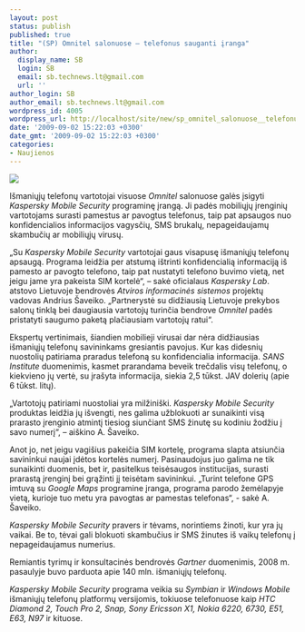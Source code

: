 ```yaml
---
layout: post
status: publish
published: true
title: "(SP) Omnitel salonuose – telefonus sauganti įranga"
author:
  display_name: SB
  login: SB
  email: sb.technews.lt@gmail.com
  url: ''
author_login: SB
author_email: sb.technews.lt@gmail.com
wordpress_id: 4005
wordpress_url: http://localhost/site/new/sp_omnitel_salonuose__telefonus_sauganti_iranga_/
date: '2009-09-02 15:22:03 +0300'
date_gmt: '2009-09-02 15:22:03 +0300'
categories:
- Naujienos
---
```


<div class="imgright"><img src="http://t1.gstatic.com/images?q=tbn:WkE5q8O3hv0noM:http://www.eradicatespyware.net/blog/wp-content//5619_kaspersky_mobilesecurity-09.jpg"  /></div>
<p>Išmaniųjų telefonų vartotojai visuose <i>Omnitel</i>  salonuose galės įsigyti <i>Kaspersky Mobile Security</i> programinę įrangą. Ji padės mobiliųjų įrenginių vartotojams surasti pamestus ar pavogtus telefonus, taip pat apsaugos nuo konfidencialios informacijos vagysčių, SMS brukalų, nepageidaujamų skambučių ar mobiliųjų virusų. </p>
<p>„Su <i>Kaspersky Mobile Security</i> vartotojai gaus visapusę išmaniųjų telefonų apsaugą. Programa leidžia per atstumą ištrinti konfidencialią informaciją iš pamesto ar pavogto telefono, taip pat nustatyti telefono buvimo vietą, net jeigu jame yra pakeista SIM kortelė“, – sakė oficialaus <i>Kaspersky Lab</i>. atstovo Lietuvoje bendrovės <i>Atviros informacinės sistemos</i> projektų vadovas Andrius Šaveiko. „Partnerystė su didžiausią Lietuvoje prekybos salonų tinklą bei daugiausia vartotojų turinčia bendrove <i>Omnitel</i> padės pristatyti saugumo paketą plačiausiam vartotojų ratui“. </p>
<p>Ekspertų  vertinimais, šiandien mobilieji virusai dar nėra didžiausias išmaniųjų telefonų savininkams gresiantis pavojus. Kur kas didesnių nuostolių patiriama praradus telefoną su konfidencialia informacija. <i>SANS Institute</i> duomenimis, kasmet prarandama beveik trečdalis visų telefonų, o kiekvieno jų vertė, su įrašyta informacija, siekia 2,5 tūkst. JAV dolerių (apie 6 tūkst. litų). </p>
<p>„Vartotojų patiriami nuostoliai yra milžiniški. <i>Kaspersky Mobile Security</i> produktas leidžia jų išvengti, nes galima užblokuoti ar sunaikinti visą prarasto įrenginio atmintį tiesiog siunčiant SMS žinutę su kodiniu žodžiu į savo numerį“, – aiškino A. Šaveiko. </p>
<p>Anot jo, net jeigu vagišius pakeičia SIM kortelę, programa slapta atsiunčia savininkui naujai įdėtos kortelės numerį. Pasinaudojus juo galima ne tik sunaikinti duomenis, bet ir, pasitelkus teisėsaugos institucijas, surasti prarastą įrenginį bei grąžinti jį teisėtam savininkui. „Turint telefone GPS imtuvą su <i>Google Maps</i> programine įranga, programa parodo žemėlapyje vietą, kurioje tuo metu yra pavogtas ar pamestas telefonas“, - sakė A. Šaveiko.  </p>
<p><i>Kaspersky Mobile Security</i> pravers ir tėvams, norintiems žinoti, kur yra jų vaikai. Be to, tėvai gali blokuoti skambučius ir SMS žinutes iš vaikų telefonų į nepageidaujamus numerius. </p>
<p>Remiantis tyrimų  ir konsultacinės bendrovės <i>Gartner</i> duomenimis, 2008 m. pasaulyje buvo parduota apie 140 mln. išmaniųjų telefonų.  </p>
<p><i>Kaspersky Mobile Security</i> programa veikia su <i>Symbian</i> ir <i>Windows Mobile</i> išmaniųjų telefonų platformų versijomis, tokiuose telefonuose kaip <i>HTC Diamond 2, Touch Pro 2, Snap, Sony Ericsson X1, Nokia 6220, 6730, E51, E63, N97</i> ir kituose. </p>
